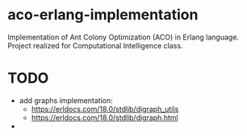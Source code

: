 # aco-erlang-implementation
Implementation of Ant Colony Optimization (ACO) in Erlang language. Project realized for Computational Intelligence class.

# TODO
* add graphs implementation:
  * https://erldocs.com/18.0/stdlib/digraph_utils
  * https://erldocs.com/18.0/stdlib/digraph.html
* 